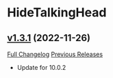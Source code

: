 # HideTalkingHead

## [v1.3.1](https://github.com/ketho-wow/HideTalkingHead/tree/v1.3.1) (2022-11-26)
[Full Changelog](https://github.com/ketho-wow/HideTalkingHead/compare/v1.3.0...v1.3.1) [Previous Releases](https://github.com/ketho-wow/HideTalkingHead/releases)

- Update for 10.0.2  
